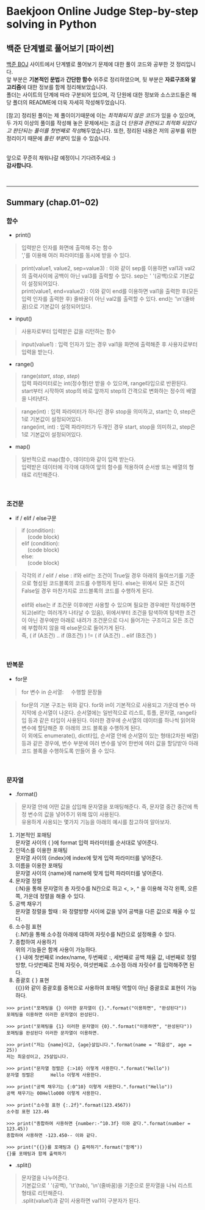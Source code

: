 # Baekjoon Online Judge Step-by-step solving in Python

## 백준 단계별로 풀어보기 [파이썬]

[백준 BOJ](https://www.acmicpc.net) 사이트에서 단계별로 풀어보기 문제에 대한 풀이 코드와 공부한 것 정리입니다.<br>
앞 부분은 **기본적인 문법**과 **간단한 함수** 위주로 정리하였으며, 뒷 부분은 **자료구조와 알고리즘**에 대한 정보를 함께 정리해보았습니다.<br>
폴더는 사이트의 단계에 따라 구분되어 있으며, 각 단원에 대한 정보와 소스코드들은 해당 폴더의 README에 더욱 자세히 작성해두었습니다.<br>

[참고] 정리된 풀이는 제 풀이이기때문에 이는 *최적화되지 않은 코드*가 있을 수 있으며, 두 가지 이상의 풀이를 작성해 놓은 문제에서는 조금 더 *단원과 관련되고 최적화 되었다고 판단되는 풀이를 첫번째로 작성*해두었습니다. 또한, 정리된 내용은 저의 공부를 위한 정리이기 때문에 *틀린 부분*이 있을 수 있습니다.<br><br>

앞으로 꾸준히 채워나갈 예정이니 기다려주세요 :)<br>
**감사합니다.**

<br>

---

## Summary (chap.01~02)

### **함수**

- print()

> 입력받은 인자를 화면에 출력해 주는 함수<br>
 ','를 이용해 여러 파라미터를 동시에 받을 수 있다.<br>

> print(value1, value2, sep=value3) : 이와 같이 sep를 이용하면 val1과 val2의 출력사이에 공백이 아닌 val3를 출력할 수 있다. sep는 ' '(공백)으로 기본값이 설정되어있다.<br>
 print(value1, end=value2) : 이와 같이 end를 이용하면 val1을 출력한 후(모든 입력 인자를 출력한 후) 줄바꿈이 아닌 val2를 출력할 수 있다. end는 '\n'(줄바꿈)으로 기본값이 설정되어있다.<br>

- input()

> 사용자로부터 입력받은 값을 리턴하는 함수<br>

> input(value1) : 입력 인자가 있는 경우 val1을 화면에 출력해준 후 사용자로부터 입력을 받는다.<br>

- range()

> range(*start*, *stop*, *step*)<br>
 입력 파라미터로는 int(정수형)만 받을 수 있으며, range타입으로 반환된다.<br>
 start부터 시작하여 stop의 바로 앞까지 step의 간격으로 변화하는 정수의 배열을 나타낸다.<br>

> range(int) : 입력 파라미터가 하나인 경우 stop을 의미하고, start는 0, step은 1로 기본값이 설정되어있다.<br>
 range(int, int) : 입력 파라미터가 두개인 경우 start, stop을 의미하고, step은 1로 기본값이 설정되어있다.<br>

- map()

> 일반적으로 map(함수, 데이터)와 같이 입력 받는다.<br>
 입력받은 데이터에 각각에 대하여 앞의 함수를 적용하여 순서쌍 또는 배열의 형태로 리턴해준다.<br>

<br>

### **조건문**

- if / elif / else구문

> if (condition):<br>
 &nbsp;&nbsp;&nbsp;&nbsp;(code block)<br>
 elif (condition):<br>
 &nbsp;&nbsp;&nbsp;&nbsp;(code block)<br>
 else:<br>
 &nbsp;&nbsp;&nbsp;&nbsp;(code block)<br>

 > 각각의 if / elif / else : if와 elif는 조건이 True일 경우 아래의 들여쓰기를 기준으로 형성된 코드블록의 코드를 수행하게 된다. else는 위에서 모든 조건이 False일 경우 마찬가지로 코드블록의 코드를 수행하게 된다.<br><br>
 elif와 else는 if 조건문 이후에만 사용할 수 있으며 필요한 경우에만 작성해주면 되고(elif는 여러개가 나타날 수 있음), 위에서부터 조건을 탐색하여 탐색한 조건이 아닌 경우에만 아래로 내려가 조건문으로 다시 들어가는 구조이고 모든 조건에 부합하지 않을 때 else문으로 들어가게 된다.<br>
 즉, ( if (A조건) .. if (B조건) ) != ( if (A조건) .. elif (B조건) )<br>

 <br>

 ### **반복문**

- for문

> for 변수 in 순서열:
&nbsp;&nbsp;&nbsp;&nbsp;수행할 문장들<br>

> for문의 기본 구조는 위와 같다. for와 in이 기본적으로 사용되고 가운데 변수 마지막에 순서열이 나온다. 순서열에는 일반적으로 리스트, 튜플, 문자열, range타입 등과 같은 타입이 사용된다. 이러한 경우에 순서열의 데이터를 하나씩 읽어와 변수에 할당해준 후 아래의 코드 블록을 수행하게 된다.<br>
 이 외에도 enumerate(), dict타입, 순서열 안에 순서열이 있는 형태(2차원 배열) 등과 같은 경우에, 변수 부분에 여러 변수를 넣어 한번에 여러 값을 할당받아 아래 코드 블록을 수행하도록 만들어 줄 수 있다.<br>

<br>

### **문자열**

- .format()

> 문자열 안에 어떤 값을 삽입해 문자열을 포매팅해준다. 즉, 문자열 중간 중간에 특정 변수의 값을 넣어주기 위해 많이 사용된다.<br>
 유용하게 사용되는 몇가지 기능을 아래의 예시를 참고하여 알아보자.<br>
 1. 기본적인 포매팅<br>
 문자열 사이의 { }에 format 입력 파라미터를 순서대로 넣어준다.
 2. 인덱스를 이용한 포매팅<br>
 문자열 사이의 {index}에 index에 맞게 입력 파라미터를 넣어준다.
 3. 이름을 이용한 포매팅<br>
 문자열 사이의 {name}에 name에 맞게 입력 파라미터를 넣어준다.
 4. 문자열 정렬<br>
 {:N}을 통해 문자열의 총 자릿수를 N칸으로 하고 <, >, ^ 을 이용해 각각 왼쪽, 오른쪽, 가운데 정렬을 해줄 수 있다.
 5. 공백 채우기<br>
 문자열 정렬을 할때 : 와 정렬방향 사이에 값을 넣어 공백을 다른 값으로 채울 수 있다.
 6. 소수점 표현<br>
 {:.Nf}을 통해 소수점 아래에 대하여 자릿수를 N칸으로 설정해줄 수 있다.
 7. 종합하여 사용하기<br>
 위의 기능들은 함께 사용이 가능하다.<br>
 { } 내에 첫번째로 index/name, 두번째로 :, 세번째로 공백 채울 값, 네번째로 정렬방향, 다섯번째로 전체 자릿수, 여섯번째로 .소수점 아래 자릿수f 를 입력해주면 된다.
 8. 중괄호 { } 표현<br>
 {{}}와 같이 중괄호를 중복으로 사용하여 포매팅 역할이 아닌 중괄호로 표현이 가능하다.
 
```
>>> print("포매팅을 {} 이러한 문자열이 {}.".format("이용하면", "완성된다"))
포매팅을 이용하면 이러한 문자열이 완성된다.

>>> print("포매팅을 {1} 이러한 문자열이 {0}.".format("이용하면", "완성된다"))
포매팅을 완성된다 이러한 문자열이 이용하면.

>>> print("저는 {name}이고, {age}살입니다.".format(name = "최윤성", age = 25))
저는 최윤성이고, 25살입니다.

>>> print("문자열 정렬은 {:>10} 이렇게 사용한다.".format("Hello"))
문자열 정렬은      Hello 이렇게 사용한다.

>>> print("공백 채우기는 {:0^10} 이렇게 사용한다.".format("Hello"))
공백 채우기는 00Hello000 이렇게 사용한다.

>>> print("소수점 표현 {:.2f}".format(123.4567))
소수점 표현 123.46

>>> print("종합하여 사용하면 {number:-^10.3f} 이와 같다.".format(number = 123.45))
종합하여 사용하면 -123.450-- 이와 같다.

>>> print("{{}}를 포매팅과 {} 출력하기".format("함께"))
{}를 포매팅과 함께 출력하기
```

- .split()

> 문자열을 나누어준다.<br>
 기본값으로 ' '(공백), '\t'(tab), '\n'(줄바꿈)을 기준으로 문자열을 나눠 리스트 형태로 리턴해준다.<br>
 .split(value1)과 같이 사용하면 val1이 구분자가 된다.<br>

